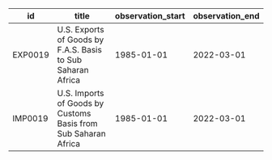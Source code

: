 | id      | title                                                          | observation_start   | observation_end   |
|---------|----------------------------------------------------------------|---------------------|-------------------|
| EXP0019 | U.S. Exports of Goods by F.A.S. Basis to Sub Saharan Africa    | 1985-01-01          | 2022-03-01        |
| IMP0019 | U.S. Imports of Goods by Customs Basis from Sub Saharan Africa | 1985-01-01          | 2022-03-01        |